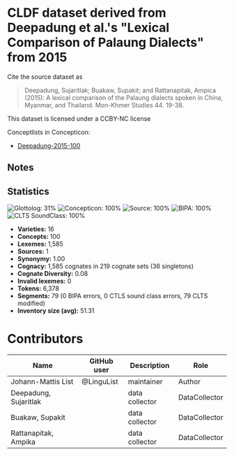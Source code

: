 # CLDF dataset derived from Deepadung et al.'s "Lexical Comparison of Palaung Dialects" from 2015

Cite the source dataset as

> Deepadung, Sujaritlak; Buakaw, Supakit; and Rattanapitak, Ampica (2015): A lexical comparison of the Palaung dialects spoken in China, Myanmar, and Thailand. Mon-Khmer Studies 44. 19-38.

This dataset is licensed under a CCBY-NC license


Conceptlists in Concepticon:
- [Deepadung-2015-100](https://concepticon.clld.org/contributions/Deepadung-2015-100)
## Notes




## Statistics


![Glottolog: 31%](https://img.shields.io/badge/Glottolog-31%25-red.svg "Glottolog: 31%")
![Concepticon: 100%](https://img.shields.io/badge/Concepticon-100%25-brightgreen.svg "Concepticon: 100%")
![Source: 100%](https://img.shields.io/badge/Source-100%25-brightgreen.svg "Source: 100%")
![BIPA: 100%](https://img.shields.io/badge/BIPA-100%25-brightgreen.svg "BIPA: 100%")
![CLTS SoundClass: 100%](https://img.shields.io/badge/CLTS%20SoundClass-100%25-brightgreen.svg "CLTS SoundClass: 100%")

- **Varieties:** 16
- **Concepts:** 100
- **Lexemes:** 1,585
- **Sources:** 1
- **Synonymy:** 1.00
- **Cognacy:** 1,585 cognates in 219 cognate sets (36 singletons)
- **Cognate Diversity:** 0.08
- **Invalid lexemes:** 0
- **Tokens:** 6,378
- **Segments:** 79 (0 BIPA errors, 0 CTLS sound class errors, 79 CLTS modified)
- **Inventory size (avg):** 51.31

# Contributors

Name | GitHub user | Description | Role
--- | --- | --- | ---
Johann-Mattis List | @LinguList | maintainer | Author
Deepadung, Sujaritlak | | data collector | DataCollector
Buakaw, Supakit | | data collector | DataCollector
Rattanapitak, Ampika | | data collector | DataCollector



